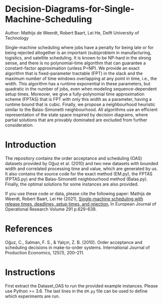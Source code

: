 # Decision-Diagrams-for-Single-Machine-Scheduling
Author: Mathijs de Weerdt, Robert Baart, Lei He, Delft University of Technology

Single-machine scheduling where jobs have a penalty for being late or for being rejected altogether is an important (sub)problem in manufacturing, logistics, and satellite scheduling. It is known to be NP-hard in the strong sense, and there is no polynomial-time algorithm that can guarantee a constant-factor approximation (unless P=NP). We provide an exact algorithm that is fixed-parameter tractable (FPT) in the slack and the maximum number of time windows overlapping at any point in time, i.e., the width. This algorithm has a runtime exponential in these parameters, but quadratic in the number of jobs, even when modeling sequence-dependent setup times. Moreover, we give a fully-polynomial time approximation scheme (FPTAS) that is FPT with only this width as a parameter, having a runtime bound that is cubic. Finally, we propose a neighbourhood heuristic similar to the Balas-Simonetti neighbourhood. All algorithms use an efficient representation of the state space inspired by decision diagrams, where partial solutions that are provably dominated are excluded from further consideration.

# Introduction
The repository contains the order acceptance and scheduling (OAS) datasets provided by Oğuz et al. (2010) and two new datasets with bounded width and correlated processing time and value, which are generated by us. It also contains the source code for the exact method (EM.py), the FPTAS (FPTAS.py) and the Balas-Simonetti neighbourhood method (Balas.py). Finally, the optimal solutions for some instances are also provided.

If you use these code or data, please cite the following paper: Mathijs de Weerdt, Robert Baart, Lei He (2021), [Single-machine scheduling with release times, deadlines, setup times, and rejection](https://doi.org/10.1016/j.ejor.2020.09.042), In European Journal of Operational Research Volume 291 p.629-639.

# References
Oğuz, C., Salman, F. S., & Yalçın, Z. B. (2010). Order acceptance and scheduling decisions
in make-to-order systems. International Journal of Production Economics, 125(1),
200–211.

# Instructions
First extract the Dataset_OAS to run the provided example instances.
Please use Python >= 3.6.
The last lines in the `EM.py` file can be used to define which experiments are run.
